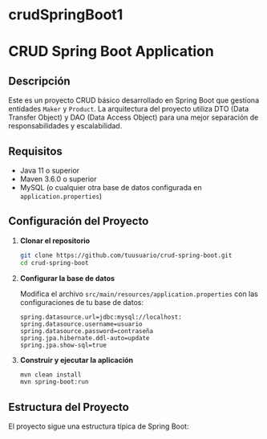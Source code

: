 # crudSpringBoot1
# CRUD Spring Boot Application

## Descripción

Este es un proyecto CRUD básico desarrollado en Spring Boot que gestiona entidades `Maker` y `Product`. La arquitectura del proyecto utiliza DTO (Data Transfer Object) y DAO (Data Access Object) para una mejor separación de responsabilidades y escalabilidad.

## Requisitos

- Java 11 o superior
- Maven 3.6.0 o superior
- MySQL (o cualquier otra base de datos configurada en `application.properties`)

## Configuración del Proyecto

1. **Clonar el repositorio**

    ```bash
    git clone https://github.com/tuusuario/crud-spring-boot.git
    cd crud-spring-boot
    ```

2. **Configurar la base de datos**

    Modifica el archivo `src/main/resources/application.properties` con las configuraciones de tu base de datos:

    ```properties
    spring.datasource.url=jdbc:mysql://localhost:
    spring.datasource.username=usuario
    spring.datasource.password=contraseña
    spring.jpa.hibernate.ddl-auto=update
    spring.jpa.show-sql=true
    ```

3. **Construir y ejecutar la aplicación**

    ```bash
    mvn clean install
    mvn spring-boot:run
    ```

## Estructura del Proyecto

El proyecto sigue una estructura típica de Spring Boot:

